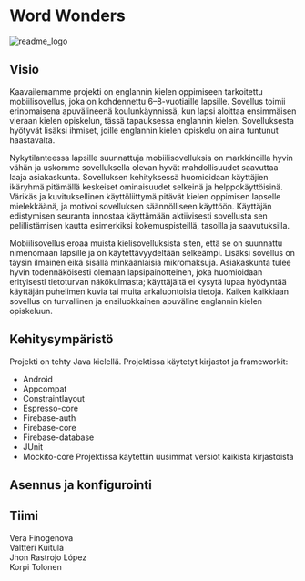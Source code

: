 # Word Wonders
![readme_logo](https://github.com/Jxkume/LanguageApp/assets/104062080/e17200f4-be1d-4c37-bb88-7bed8f440b72)

## Visio

Kaavailemamme projekti on englannin kielen oppimiseen tarkoitettu mobiilisovellus, joka on kohdennettu 6–8-vuotiaille lapsille. Sovellus toimii erinomaisena apuvälineenä koulunkäynnissä, kun lapsi aloittaa ensimmäisen vieraan kielen opiskelun, tässä tapauksessa englannin kielen. Sovelluksesta hyötyvät lisäksi ihmiset, joille englannin kielen opiskelu on aina tuntunut haastavalta.

Nykytilanteessa lapsille suunnattuja mobiilisovelluksia on markkinoilla hyvin vähän ja uskomme sovelluksella olevan hyvät mahdollisuudet saavuttaa laaja asiakaskunta. Sovelluksen kehityksessä huomioidaan käyttäjien ikäryhmä pitämällä keskeiset ominaisuudet selkeinä ja helppokäyttöisinä. Värikäs ja kuvituksellinen käyttöliittymä pitävät kielen oppimisen lapselle mielekkäänä, ja motivoi sovelluksen säännölliseen käyttöön. Käyttäjän edistymisen seuranta innostaa käyttämään aktiivisesti sovellusta sen pelillistämisen kautta esimerkiksi kokemuspisteillä, tasoilla ja saavutuksilla.

Mobiilisovellus eroaa muista kielisovelluksista siten, että se on suunnattu nimenomaan lapsille ja on käytettävyydeltään selkeämpi. Lisäksi sovellus on täysin ilmainen eikä sisällä minkäänlaisia mikromaksuja. Asiakaskunta tulee hyvin todennäköisesti olemaan lapsipainotteinen, joka huomioidaan erityisesti tietoturvan näkökulmasta; käyttäjältä ei kysytä lupaa hyödyntää käyttäjän puhelimen kuvia tai muita arkaluontoisia tietoja. Kaiken kaikkiaan sovellus on turvallinen ja ensiluokkainen apuväline englannin kielen opiskeluun.

## Kehitysympäristö

Projekti on tehty Java kielellä. Projektissa käytetyt kirjastot ja frameworkit:
- Android
- Appcompat
- Constraintlayout
- Espresso-core
- Firebase-auth
- Firebase-core
- Firebase-database
- JUnit
- Mockito-core
Projektissa käytettiin uusimmat versiot kaikista kirjastoista


## Asennus ja konfigurointi

## Tiimi
Vera Finogenova  
Valtteri Kuitula  
Jhon Rastrojo López  
Korpi Tolonen
